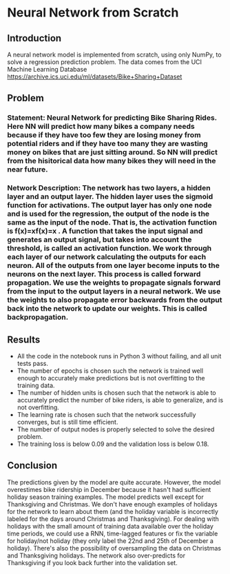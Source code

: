 # Neural Network from Scratch

## Introduction
A neural network model is implemented from scratch, using only NumPy, to solve a regression prediction problem. The data comes from the UCI Machine Learning Database https://archive.ics.uci.edu/ml/datasets/Bike+Sharing+Dataset

## Problem
### Statement: Neural Network for predicting Bike Sharing Rides. Here NN will predict how many bikes a company needs because if they have too few they are losing money from potential riders and if they have too many they are wasting money on bikes that are just sitting around. So NN will predict from the hisitorical data how many bikes they will need in the near future.

### Network Description: The network has two layers, a hidden layer and an output layer. The hidden layer uses the sigmoid function for activations. The output layer has only one node and is used for the regression, the output of the node is the same as the input of the node. That is, the activation function is f(x)=xf(x)=x . A function that takes the input signal and generates an output signal, but takes into account the threshold, is called an activation function. We work through each layer of our network calculating the outputs for each neuron. All of the outputs from one layer become inputs to the neurons on the next layer. This process is called forward propagation. We use the weights to propagate signals forward from the input to the output layers in a neural network. We use the weights to also propagate error backwards from the output back into the network to update our weights. This is called backpropagation.

## Results
- All the code in the notebook runs in Python 3 without failing, and all unit tests pass.
- The number of epochs is chosen such the network is trained well enough to accurately make predictions but is not overfitting to the training data.
- The number of hidden units is chosen such that the network is able to accurately predict the number of bike riders, is able to generalize, and is not overfitting.
- The learning rate is chosen such that the network successfully converges, but is still time efficient.
- The number of output nodes is properly selected to solve the desired problem.
- The training loss is below 0.09 and the validation loss is below 0.18.

## Conclusion
The predictions given by the model are quite accurate. However, the model overestimes bike ridership in December because it hasn't had sufficient holiday season training examples. The model predicts well except for Thanksgiving and Christmas. We don't have enough examples of holidays for the network to learn about them (and the holiday variable is incorrectly labeled for the days around Christmas and Thanksgiving). For dealing with holidays with the small amount of training data available over the holiday time periods, we could use a RNN, time-lagged features or fix the variable for holiday/not holiday (they only label the 22nd and 25th of December a holiday). There's also the possibility of oversampling the data on Christmas and Thanksgiving holidays. The network also over-predicts for Thanksgiving if you look back further into the validation set.
